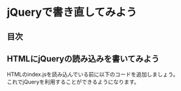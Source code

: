 # jQueryで書き直してみよう

## 目次
<!-- toc -->

## HTMLにjQueryの読み込みを書いてみよう
HTMLのindex.jsを読み込んでいる前に以下のコードを追加しましょう。  
これでjQueryを利用することができるようになります。
